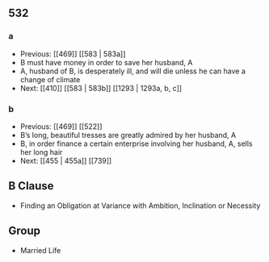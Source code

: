 ## 532
### a
- Previous: [[469]] [[583 | 583a]] 
- B must have money in order to save her husband, A
- A, husband of B, is desperately ill, and will die unless he can have a change of climate
- Next: [[410]] [[583 | 583b]] [[1293 | 1293a, b, c]] 

### b
- Previous: [[469]] [[522]] 
- B’s long, beautiful tresses are greatly admired by her husband, A
- B, in order finance a certain enterprise involving her husband, A, sells her long hair
- Next: [[455 | 455a]] [[739]] 

## B Clause
- Finding an Obligation at Variance with Ambition, Inclination or Necessity

## Group
- Married Life

